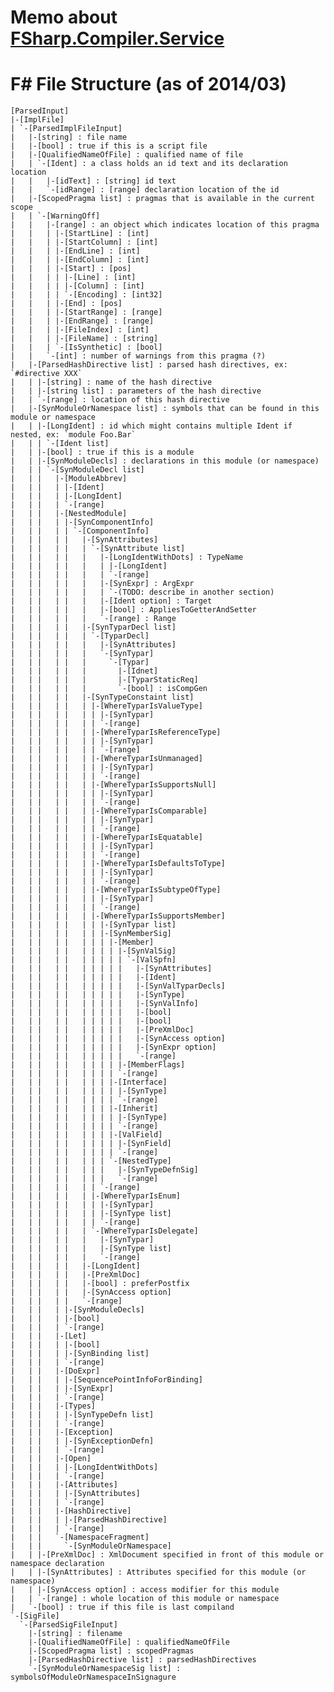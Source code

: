 # Memo about [FSharp.Compiler.Service](https://github.com/fsharp/FSharp.Compiler.Service)

# F# File Structure (as of 2014/03)

    [ParsedInput]
    |-[ImplFile]
    | `-[ParsedImplFileInput]
    |   |-[string] : file name
    |   |-[bool] : true if this is a script file
    |   |-[QualifiedNameOfFile] : qualified name of file
    |   | `-[Ident] : a class holds an id text and its declaration location
    |   |   |-[idText] : [string] id text
    |   |   `-[idRange] : [range] declaration location of the id
    |   |-[ScopedPragma list] : pragmas that is available in the current scope
    |   | `-[WarningOff]
    |   |   |-[range] : an object which indicates location of this pragma
    |   |   | |-[StartLine] : [int]
    |   |   | |-[StartColumn] : [int]
    |   |   | |-[EndLine] : [int]
    |   |   | |-[EndColumn] : [int]
    |   |   | |-[Start] : [pos]
    |   |   | | |-[Line] : [int]
    |   |   | | |-[Column] : [int]
    |   |   | | `-[Encoding] : [int32]
    |   |   | |-[End] : [pos]
    |   |   | |-[StartRange] : [range]
    |   |   | |-[EndRange] : [range]
    |   |   | |-[FileIndex] : [int]
    |   |   | |-[FileName] : [string]
    |   |   | `-[IsSynthetic] : [bool]
    |   |   `-[int] : number of warnings from this pragma (?)
    |   |-[ParsedHashDirective list] : parsed hash directives, ex: `#directive XXX`
    |   | |-[string] : name of the hash directive
    |   | |-[string list] : parameters of the hash directive
    |   | `-[range] : location of this hash directive
    |   |-[SynModuleOrNamespace list] : symbols that can be found in this module or namespace
    |   | |-[LongIdent] : id which might contains multiple Ident if nested, ex: `module Foo.Bar`
    |   | | `-[Ident list]
    |   | |-[bool] : true if this is a module
    |   | |-[SynModuleDecls] : declarations in this module (or namespace)
    |   | | `-[SynModuleDecl list]
    |   | |   |-[ModuleAbbrev]
    |   | |   | |-[Ident]
    |   | |   | |-[LongIdent]
    |   | |   | `-[range]
    |   | |   |-[NestedModule]
    |   | |   | |-[SynComponentInfo]
    |   | |   | | `-[ComponentInfo]
    |   | |   | |   |-[SynAttributes]
    |   | |   | |   | `-[SynAttribute list]
    |   | |   | |   |   |-[LongIdentWithDots] : TypeName
    |   | |   | |   |   | |-[LongIdent]
    |   | |   | |   |   | `-[range]
    |   | |   | |   |   |-[SynExpr] : ArgExpr
    |   | |   | |   |   | `-(TODO: describe in another section)
    |   | |   | |   |   |-[Ident option] : Target
    |   | |   | |   |   |-[bool] : AppliesToGetterAndSetter
    |   | |   | |   |   `-[range] : Range
    |   | |   | |   |-[SynTyparDecl list]
    |   | |   | |   | `-[TyparDecl]
    |   | |   | |   |   |-[SynAttributes]
    |   | |   | |   |   `-[SynTypar]
    |   | |   | |   |     `-[Typar]
    |   | |   | |   |       |-[Idnet]
    |   | |   | |   |       |-[TyparStaticReq]
    |   | |   | |   |       `-[bool] : isCompGen
    |   | |   | |   |-[SynTypeConstaint list]
    |   | |   | |   | |-[WhereTyparIsValueType]
    |   | |   | |   | | |-[SynTypar]
    |   | |   | |   | | `-[range]
    |   | |   | |   | |-[WhereTyparIsReferenceType]
    |   | |   | |   | | |-[SynTypar]
    |   | |   | |   | | `-[range]
    |   | |   | |   | |-[WhereTyparIsUnmanaged]
    |   | |   | |   | | |-[SynTypar]
    |   | |   | |   | | `-[range]
    |   | |   | |   | |-[WhereTyparIsSupportsNull]
    |   | |   | |   | | |-[SynTypar]
    |   | |   | |   | | `-[range]
    |   | |   | |   | |-[WhereTyparIsComparable]
    |   | |   | |   | | |-[SynTypar]
    |   | |   | |   | | `-[range]
    |   | |   | |   | |-[WhereTyparIsEquatable]
    |   | |   | |   | | |-[SynTypar]
    |   | |   | |   | | `-[range]
    |   | |   | |   | |-[WhereTyparIsDefaultsToType]
    |   | |   | |   | | |-[SynTypar]
    |   | |   | |   | | `-[range]
    |   | |   | |   | |-[WhereTyparIsSubtypeOfType]
    |   | |   | |   | | |-[SynTypar]
    |   | |   | |   | | `-[range]
    |   | |   | |   | |-[WhereTyparIsSupportsMember]
    |   | |   | |   | | |-[SynTypar list]
    |   | |   | |   | | |-[SynMemberSig]
    |   | |   | |   | | | |-[Member]
    |   | |   | |   | | | | |-[SynValSig]
    |   | |   | |   | | | | | `-[ValSpfn]
    |   | |   | |   | | | | |   |-[SynAttributes]
    |   | |   | |   | | | | |   |-[Ident]
    |   | |   | |   | | | | |   |-[SynValTyparDecls]
    |   | |   | |   | | | | |   |-[SynType]
    |   | |   | |   | | | | |   |-[SynValInfo]
    |   | |   | |   | | | | |   |-[bool]
    |   | |   | |   | | | | |   |-[bool]
    |   | |   | |   | | | | |   |-[PreXmlDoc]
    |   | |   | |   | | | | |   |-[SynAccess option]
    |   | |   | |   | | | | |   |-[SynExpr option]
    |   | |   | |   | | | | |   `-[range]
    |   | |   | |   | | | | |-[MemberFlags]
    |   | |   | |   | | | | `-[range]
    |   | |   | |   | | | |-[Interface]
    |   | |   | |   | | | | |-[SynType]
    |   | |   | |   | | | | `-[range]
    |   | |   | |   | | | |-[Inherit]
    |   | |   | |   | | | | |-[SynType]
    |   | |   | |   | | | | `-[range]
    |   | |   | |   | | | |-[ValField]
    |   | |   | |   | | | | |-[SynField]
    |   | |   | |   | | | | `-[range]
    |   | |   | |   | | | `-[NestedType]
    |   | |   | |   | | |   |-[SynTypeDefnSig]
    |   | |   | |   | | |   `-[range]
    |   | |   | |   | | `-[range]
    |   | |   | |   | |-[WhereTyparIsEnum]
    |   | |   | |   | | |-[SynTypar]
    |   | |   | |   | | |-[SynType list]
    |   | |   | |   | | `-[range]
    |   | |   | |   | `-[WhereTyparIsDelegate]
    |   | |   | |   |   |-[SynTypar]
    |   | |   | |   |   |-[SynType list]
    |   | |   | |   |   `-[range]
    |   | |   | |   |-[LongIdent]
    |   | |   | |   |-[PreXmlDoc]
    |   | |   | |   |-[bool] : preferPostfix
    |   | |   | |   |-[SynAccess option]
    |   | |   | |   `-[range]
    |   | |   | |-[SynModuleDecls]
    |   | |   | |-[bool]
    |   | |   | `-[range]
    |   | |   |-[Let]
    |   | |   | |-[bool]
    |   | |   | |-[SynBinding list]
    |   | |   | `-[range]
    |   | |   |-[DoExpr]
    |   | |   | |-[SequencePointInfoForBinding]
    |   | |   | |-[SynExpr]
    |   | |   | `-[range]
    |   | |   |-[Types]
    |   | |   | |-[SynTypeDefn list]
    |   | |   | `-[range]
    |   | |   |-[Exception]
    |   | |   | |-[SynExceptionDefn]
    |   | |   | `-[range]
    |   | |   |-[Open]
    |   | |   | |-[LongIdentWithDots]
    |   | |   | `-[range]
    |   | |   |-[Attributes]
    |   | |   | |-[SynAttributes]
    |   | |   | `-[range]
    |   | |   |-[HashDirective]
    |   | |   | |-[ParsedHashDirective]
    |   | |   | `-[range]
    |   | |   `-[NamespaceFragment]
    |   | |     `-[SynModuleOrNamespace]
    |   | |-[PreXmlDoc] : XmlDocument specified in front of this module or namespace declaration
    |   | |-[SynAttributes] : Attributes specified for this module (or namespace)
    |   | |-[SynAccess option] : access modifier for this module
    |   | `-[range] : whole location of this module or namespace
    |   `-[bool] : true if this file is last compiland
    `-[SigFile]
      `-[ParsedSigFileInput]
        |-[string] : filename
        |-[QualifiedNameOfFile] : qualifiedNameOfFile
        |-[ScopedPragma list] : scopedPragmas
        |-[ParsedHashDirective list] : parsedHashDirectives
        `-[SynModuleOrNamespaceSig list] : symbolsOfModuleOrNamespaceInSignagure
    
